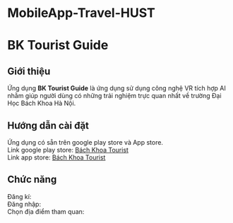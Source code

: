 # MobileApp-Travel-HUST
# BK Tourist Guide

## Giới thiệu
Ứng dụng **BK Tourist Guide** là ứng dụng sử dụng công nghệ VR tích hợp AI 
nhằm giúp người dùng có những trải nghiệm trực quan nhất về trường Đại Học Bách Khoa Hà Nội.
## Hướng dẫn cài đặt
Ứng dụng có sẵn trên google play store và App store.  
Link google play store: 
[Bách Khoa Tourist](https://play.google.com/store/bk_tourist)   
Link app store: 
[Bách Khoa Tourist](https://play.google.com/store/bk_tourist) 
## Chức năng
Đăng kí:  
Đăng nhập:  
Chọn địa điểm tham quan:  


